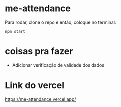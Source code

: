 # me-attendance
Para rodar, clone o repo e então, coloque no terminal: 

`npm start`

# coisas pra fazer
- Adicionar verificação de validade dos dados

# Link do vercel
https://me-attendance.vercel.app/
